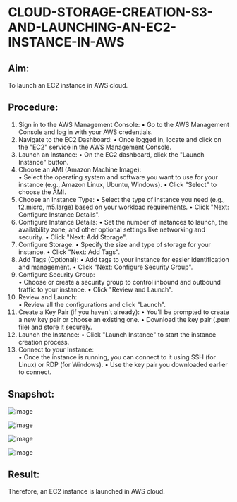 # CLOUD-STORAGE-CREATION-S3-AND-LAUNCHING-AN-EC2-INSTANCE-IN-AWS

## Aim: 
 To launch an EC2 instance in AWS cloud. 
 
 ## Procedure: 
1. Sign in to the AWS Management Console: 
• 	Go to the AWS Management Console and log in with your AWS credentials.  
2. Navigate to the EC2 Dashboard: 
• 	Once logged in, locate and click on the "EC2" service in the AWS Management Console.  
3. Launch an Instance: 
• 	On the EC2 dashboard, click the "Launch Instance" button.  
4. Choose an AMI (Amazon Machine Image):  
•	Select the operating system and software you want to use for your instance (e.g., Amazon Linux, Ubuntu, Windows). 
•	Click "Select" to choose the AMI.  
5. Choose an Instance Type: 
•	Select the type of instance you need (e.g., t2.micro, m5.large) based on your workload requirements. 
•	Click "Next: Configure Instance Details".  
6. Configure Instance Details: 
•	Set the number of instances to launch, the availability zone, and other optional settings like networking and security. 
•	Click "Next: Add Storage".  
7. Configure Storage: 
•	Specify the size and type of storage for your instance. 
•	Click "Next: Add Tags".  
8. Add Tags (Optional): 
•	Add tags to your instance for easier identification and management. 
•	Click "Next: Configure Security Group".  
9. Configure Security Group:  
•	Choose or create a security group to control inbound and outbound traffic to your instance. 
•	Click "Review and Launch".  
10. Review and Launch:  
• 	Review all the configurations and click "Launch".  
11. Create a Key Pair (if you haven't already): 
•	You'll be prompted to create a new key pair or choose an existing one. 
•	Download the key pair (.pem file) and store it securely.  
12. Launch the Instance: 
• 	Click "Launch Instance" to start the instance creation process.  
13. Connect to your Instance:  
•	Once the instance is running, you can connect to it using SSH (for Linux) or RDP (for Windows). 
•	Use the key pair you downloaded earlier to connect.  
 
## Snapshot: 

![image](https://github.com/user-attachments/assets/ddc9f169-03da-4e55-a9de-454a91ac3150)

![image](https://github.com/user-attachments/assets/bde8462d-d415-44af-8669-de147b5a4184)

![image](https://github.com/user-attachments/assets/c6fdfe84-91df-4123-8997-16a1e6cd1e4a)

![image](https://github.com/user-attachments/assets/06c8a4c3-e67c-45fb-9aea-646f835bcb6f)

## Result: 
Therefore, an EC2 instance is launched in AWS cloud. 





